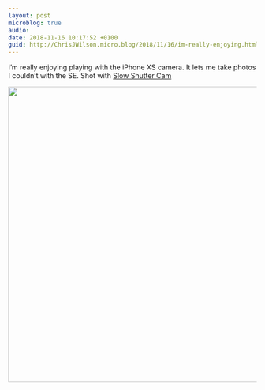 ```yaml
---
layout: post
microblog: true
audio: 
date: 2018-11-16 10:17:52 +0100
guid: http://ChrisJWilson.micro.blog/2018/11/16/im-really-enjoying.html
---
```

I’m really enjoying playing with the iPhone XS camera. It lets me take photos I couldn’t with the SE. Shot with [Slow Shutter Cam](https://itunes.apple.com/us/app/id357404131?at=10lu9G&ct=IPG) 

<img src="http://chrisjwilson.me/uploads/2018/154c95affc.jpg" width="600" height="599" />
